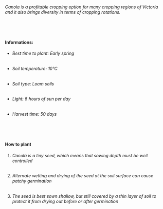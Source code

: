###### Canola is a profitable cropping option for many cropping regions of Victoria and it also brings diversity in terms of cropping rotations.

###### ‎

#### Informations:

-   ###### Best time to plant: Early spring
-   ###### Soil temperature: 10°C
-   ###### Soil type: Loam soils
-   ###### Light: 6 hours of sun per day
-   ###### Harvest time: 50 days

###### ‎

#### How to plant

1. ###### Canola is a tiny seed, which means that sowing depth must be well controlled
2. ###### Alternate wetting and drying of the seed at the soil surface can cause patchy germination
3. ###### The seed is best sown shallow, but still covered by a thin layer of soil to protect it from drying out before or after germination
